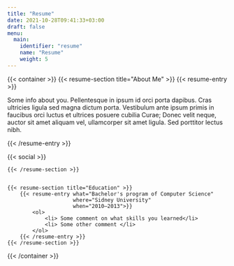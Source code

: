 ```yaml
---
title: "Resume"
date: 2021-10-28T09:41:33+03:00
draft: false
menu:
  main:
    identifier: "resume"
    name: "Resume"
    weight: 5
---
```



{{< container >}}
    {{< resume-section title="About Me" >}}
        {{< resume-entry >}}
            <p>
            Some info about you. Pellentesque in ipsum id orci porta dapibus. Cras ultricies ligula sed magna dictum porta. Vestibulum ante ipsum primis in faucibus orci luctus et ultrices posuere cubilia Curae; Donec velit neque, auctor sit amet aliquam vel, ullamcorper sit amet ligula. Sed porttitor lectus nibh.
            </p>
        {{< /resume-entry >}}

{{< social >}}
        
    {{< /resume-section >}}
    

    {{< resume-section title="Education" >}}
        {{< resume-entry what="Bachelor's program of Computer Science"
                         where="Sidney University"
                         when="2010–2013">}}
            <ol>
                <li> Some comment on what skills you learned</li>
                <li> Some other comment </li>
            </ol>
        {{< /resume-entry >}}
    {{< /resume-section >}}
{{< /container >}}
